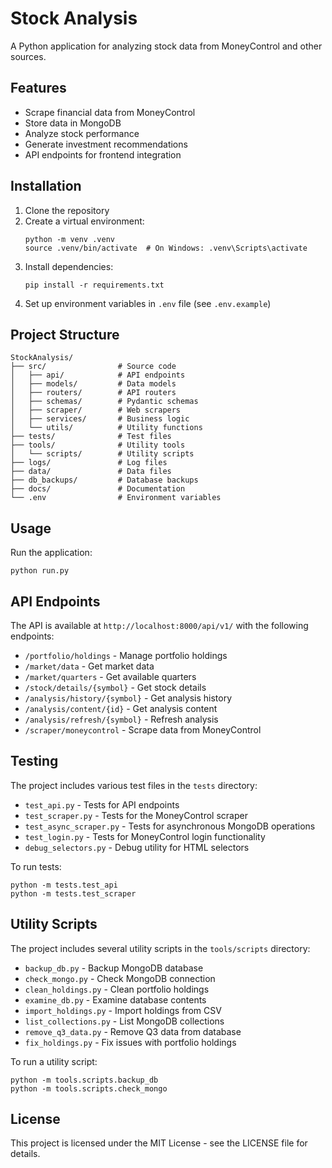 # Stock Analysis

A Python application for analyzing stock data from MoneyControl and other sources.

## Features

- Scrape financial data from MoneyControl
- Store data in MongoDB
- Analyze stock performance
- Generate investment recommendations
- API endpoints for frontend integration

## Installation

1. Clone the repository
2. Create a virtual environment:
   ```
   python -m venv .venv
   source .venv/bin/activate  # On Windows: .venv\Scripts\activate
   ```
3. Install dependencies:
   ```
   pip install -r requirements.txt
   ```
4. Set up environment variables in `.env` file (see `.env.example`)

## Project Structure

```
StockAnalysis/
├── src/                # Source code
│   ├── api/            # API endpoints
│   ├── models/         # Data models
│   ├── routers/        # API routers
│   ├── schemas/        # Pydantic schemas
│   ├── scraper/        # Web scrapers
│   ├── services/       # Business logic
│   └── utils/          # Utility functions
├── tests/              # Test files
├── tools/              # Utility tools
│   └── scripts/        # Utility scripts
├── logs/               # Log files
├── data/               # Data files
├── db_backups/         # Database backups
├── docs/               # Documentation
└── .env                # Environment variables
```

## Usage

Run the application:

```
python run.py
```

## API Endpoints

The API is available at `http://localhost:8000/api/v1/` with the following endpoints:

- `/portfolio/holdings` - Manage portfolio holdings
- `/market/data` - Get market data
- `/market/quarters` - Get available quarters
- `/stock/details/{symbol}` - Get stock details
- `/analysis/history/{symbol}` - Get analysis history
- `/analysis/content/{id}` - Get analysis content
- `/analysis/refresh/{symbol}` - Refresh analysis
- `/scraper/moneycontrol` - Scrape data from MoneyControl

## Testing

The project includes various test files in the `tests` directory:

- `test_api.py` - Tests for API endpoints
- `test_scraper.py` - Tests for the MoneyControl scraper
- `test_async_scraper.py` - Tests for asynchronous MongoDB operations
- `test_login.py` - Tests for MoneyControl login functionality
- `debug_selectors.py` - Debug utility for HTML selectors

To run tests:

```
python -m tests.test_api
python -m tests.test_scraper
```

## Utility Scripts

The project includes several utility scripts in the `tools/scripts` directory:

- `backup_db.py` - Backup MongoDB database
- `check_mongo.py` - Check MongoDB connection
- `clean_holdings.py` - Clean portfolio holdings
- `examine_db.py` - Examine database contents
- `import_holdings.py` - Import holdings from CSV
- `list_collections.py` - List MongoDB collections
- `remove_q3_data.py` - Remove Q3 data from database
- `fix_holdings.py` - Fix issues with portfolio holdings

To run a utility script:

```
python -m tools.scripts.backup_db
python -m tools.scripts.check_mongo
```

## License

This project is licensed under the MIT License - see the LICENSE file for details.
